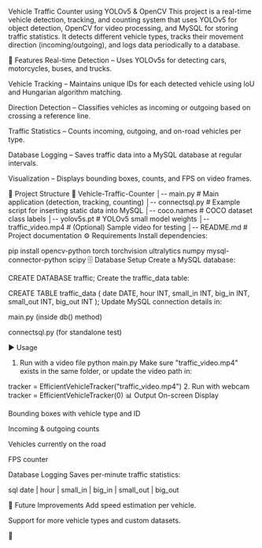 Vehicle Traffic Counter using YOLOv5 & OpenCV
This project is a real-time vehicle detection, tracking, and counting system that uses YOLOv5 for object detection, OpenCV for video processing, and MySQL for storing traffic statistics.
It detects different vehicle types, tracks their movement direction (incoming/outgoing), and logs data periodically to a database.

📌 Features
Real-time Detection – Uses YOLOv5s for detecting cars, motorcycles, buses, and trucks.

Vehicle Tracking – Maintains unique IDs for each detected vehicle using IoU and Hungarian algorithm matching.

Direction Detection – Classifies vehicles as incoming or outgoing based on crossing a reference line.

Traffic Statistics – Counts incoming, outgoing, and on-road vehicles per type.

Database Logging – Saves traffic data into a MySQL database at regular intervals.

Visualization – Displays bounding boxes, counts, and FPS on video frames.

📂 Project Structure
📁 Vehicle-Traffic-Counter
│-- main.py             # Main application (detection, tracking, counting)
│-- connectsql.py       # Example script for inserting static data into MySQL
│-- coco.names          # COCO dataset class labels
│-- yolov5s.pt          # YOLOv5 small model weights
│-- traffic_video.mp4   # (Optional) Sample video for testing
│-- README.md           # Project documentation
⚙️ Requirements
Install dependencies:

pip install opencv-python torch torchvision ultralytics numpy mysql-connector-python scipy
🗄️ Database Setup
Create a MySQL database:

CREATE DATABASE traffic;
Create the traffic_data table:


CREATE TABLE traffic_data (
    date DATE,
    hour INT,
    small_in INT,
    big_in INT,
    small_out INT,
    big_out INT
);
Update MySQL connection details in:

main.py (inside db() method)

connectsql.py (for standalone test)

▶️ Usage
1. Run with a video file
python main.py
Make sure "traffic_video.mp4" exists in the same folder, or update the video path in:


tracker = EfficientVehicleTracker("traffic_video.mp4")
2. Run with webcam
tracker = EfficientVehicleTracker(0)
📊 Output
On-screen Display

Bounding boxes with vehicle type and ID

Incoming & outgoing counts

Vehicles currently on the road

FPS counter

Database Logging
Saves per-minute traffic statistics:

sql
date | hour | small_in | big_in | small_out | big_out

🚀 Future Improvements
Add speed estimation per vehicle.

Support for more vehicle types and custom datasets.

📝
